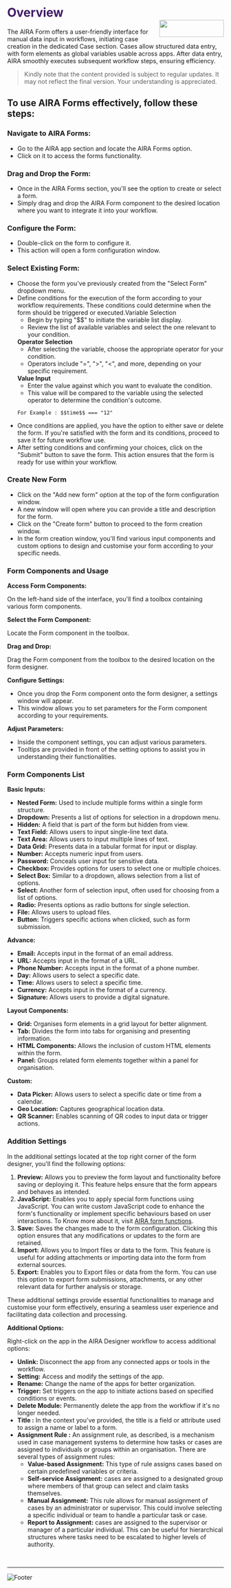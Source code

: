 <h1><span style="color: #411d66;">Overview                                                      <img align="right" width="150" height="40" src="https://github.com/airacommunity/AIRA-Installation/assets/153823636/2aee8e84-f308-4494-a715-afd9421b606e">
</span></h1>


The AIRA Form offers a user-friendly interface for manual data input in workflows, initiating case creation in the dedicated Case section. Cases allow structured data entry, with form elements as global variables usable across apps. After data entry, AIRA smoothly executes subsequent workflow steps, ensuring efficiency.
<blockquote class="is-warning">Kindly note that the content provided is subject to regular updates. It may not reflect the final version. Your understanding is appreciated.</blockquote>
<h2 id="to-use-aira-forms-effectively-follow-these-steps" class="toc-header">To use AIRA Forms effectively, follow these steps:</h2>
<h3 id="navigate-to-aira-forms" class="toc-header">Navigate to AIRA Forms:</h3>
<ul>
 	<li>Go to the AIRA app section and locate the AIRA Forms option.</li>
 	<li>Click on it to access the forms functionality.</li>
</ul>
<h3 id="drag-and-drop-the-form" class="toc-header">Drag and Drop the Form:</h3>
<ul>
 	<li>Once in the AIRA Forms section, you'll see the option to create or select a form.</li>
 	<li>Simply drag and drop the AIRA Form component to the desired location where you want to integrate it into your workflow.</li>
</ul>
<h3 id="configure-the-form" class="toc-header">Configure the Form:</h3>
<ul>
 	<li>Double-click on the form to configure it.</li>
 	<li>This action will open a form configuration window.</li>
</ul>
<h3 id="select-existing-form" class="toc-header">Select Existing Form:</h3>
<ul>
 	<li>Choose the form you've previously created from the "Select Form" dropdown menu.</li>
 	<li>Define conditions for the execution of the form according to your workflow requirements. These conditions could determine when the form should be triggered or executed.Variable Selection
<ul>
 	<li>Begin by typing "$$" to initiate the variable list display.</li>
 	<li>Review the list of available variables and select the one relevant to your condition.</li>
</ul>
<strong>Operator Selection</strong>
<ul>
 	<li>After selecting the variable, choose the appropriate operator for your condition.</li>
 	<li>Operators include "=", "&gt;", "&lt;", and more, depending on your specific requirement.</li>
</ul>
<strong>Value Input</strong>
<ul>
 	<li>Enter the value against which you want to evaluate the condition.</li>
 	<li>This value will be compared to the variable using the selected operator to determine the condition's outcome.</li>
</ul>
<div class="code-toolbar">
<pre class="prismjs line-numbers language-js"><code class="language- language-js">For Example : $$time$$ === "12"</code></pre>
</div></li>
 	<li>Once conditions are applied, you have the option to either save or delete the form. If you're satisfied with the form and its conditions, proceed to save it for future workflow use.</li>
 	<li>After setting conditions and confirming your choices, click on the "Submit" button to save the form. This action ensures that the form is ready for use within your workflow.</li>
</ul>
<h3 id="create-new-form" class="toc-header">Create New Form</h3>
<ul>
 	<li>Click on the "Add new form" option at the top of the form configuration window.</li>
 	<li>A new window will open where you can provide a title and description for the form.</li>
 	<li>Click on the "Create form" button to proceed to the form creation window.</li>
 	<li>In the form creation window, you'll find various input components and custom options to design and customise your form according to your specific needs.</li>
</ul>
<h3 id="form-components-and-usage" class="toc-header">Form Components and Usage</h3>
<strong>Access Form Components:</strong>

On the left-hand side of the interface, you'll find a toolbox containing various form components.

<strong>Select the Form Component:</strong>

Locate the Form component in the toolbox.

<strong>Drag and Drop:</strong>

Drag the Form component from the toolbox to the desired location on the form designer.

<strong>Configure Settings:</strong>
<ul>
 	<li>Once you drop the Form component onto the form designer, a settings window will appear.</li>
 	<li>This window allows you to set parameters for the Form component according to your requirements.</li>
</ul>
<strong>Adjust Parameters:</strong>
<ul>
 	<li>Inside the component settings, you can adjust various parameters.</li>
 	<li>Tooltips are provided in front of the setting options to assist you in understanding their functionalities.</li>
</ul>
<h3 id="form-components-list" class="toc-header">Form Components List</h3>
<strong>Basic Inputs:</strong>
<ul>
 	<li><strong>Nested Form:</strong> Used to include multiple forms within a single form structure.</li>
 	<li><strong>Dropdown:</strong> Presents a list of options for selection in a dropdown menu.</li>
 	<li><strong>Hidden:</strong> A field that is part of the form but hidden from view.</li>
 	<li><strong>Text Field:</strong> Allows users to input single-line text data.</li>
 	<li><strong>Text Area:</strong> Allows users to input multiple lines of text.</li>
 	<li><strong>Data Grid:</strong> Presents data in a tabular format for input or display.</li>
 	<li><strong>Number:</strong> Accepts numeric input from users.</li>
 	<li><strong>Password:</strong> Conceals user input for sensitive data.</li>
 	<li><strong>Checkbox:</strong> Provides options for users to select one or multiple choices.</li>
 	<li><strong>Select Box:</strong> Similar to a dropdown, allows selection from a list of options.</li>
 	<li><strong>Select:</strong> Another form of selection input, often used for choosing from a list of options.</li>
 	<li><strong>Radio:</strong> Presents options as radio buttons for single selection.</li>
 	<li><strong>File:</strong> Allows users to upload files.</li>
 	<li><strong>Button:</strong> Triggers specific actions when clicked, such as form submission.</li>
</ul>
<strong>Advance:</strong>
<ul>
 	<li><strong>Email:</strong> Accepts input in the format of an email address.</li>
 	<li><strong>URL:</strong> Accepts input in the format of a URL.</li>
 	<li><strong>Phone Number:</strong> Accepts input in the format of a phone number.</li>
 	<li><strong>Day:</strong> Allows users to select a specific date.</li>
 	<li><strong>Time:</strong> Allows users to select a specific time.</li>
 	<li><strong>Currency:</strong> Accepts input in the format of a currency.</li>
 	<li><strong>Signature:</strong> Allows users to provide a digital signature.</li>
</ul>
<strong>Layout Components:</strong>
<ul>
 	<li><strong>Grid:</strong> Organises form elements in a grid layout for better alignment.</li>
 	<li><strong>Tab:</strong> Divides the form into tabs for organising and presenting information.</li>
 	<li><strong>HTML Components:</strong> Allows the inclusion of custom HTML elements within the form.</li>
 	<li><strong>Panel:</strong> Groups related form elements together within a panel for organisation.</li>
</ul>
<strong>Custom:</strong>
<ul>
 	<li><strong>Data Picker:</strong> Allows users to select a specific date or time from a calendar.</li>
 	<li><strong>Geo Location:</strong> Captures geographical location data.</li>
 	<li><strong>QR Scanner:</strong> Enables scanning of QR codes to input data or trigger actions.</li>
</ul>
<h3 id="addition-settings" class="toc-header">Addition Settings</h3>
In the additional settings located at the top right corner of the form designer, you'll find the following options:
<ol>
 	<li><strong>Preview:</strong> Allows you to preview the form layout and functionality before saving or deploying it. This feature helps ensure that the form appears and behaves as intended.</li>
 	<li><strong>JavaScript:</strong> Enables you to apply special form functions using JavaScript. You can write custom JavaScript code to enhance the form's functionality or implement specific behaviours based on user interactions. To Know more about it, visit <a class="is-external-link" href="https://github.com/airacommunity/AIRA-Functions-Document/blob/main/1.%20Form%20Functions.md">AIRA form functions</a>.</li>
 	<li><strong>Save:</strong> Saves the changes made to the form configuration. Clicking this option ensures that any modifications or updates to the form are retained.</li>
 	<li><strong>Import:</strong> Allows you to Import files or data to the form. This feature is useful for adding attachments or importing data into the form from external sources.</li>
 	<li><strong>Export:</strong> Enables you to Export files or data from the form. You can use this option to export form submissions, attachments, or any other relevant data for further analysis or storage.</li>
</ol>
These additional settings provide essential functionalities to manage and customise your form effectively, ensuring a seamless user experience and facilitating data collection and processing.

<strong>Additional Options:</strong>

Right-click on the app in the AIRA Designer workflow to access additional options:
<ul>
 	<li><strong>Unlink:</strong> Disconnect the app from any connected apps or tools in the workflow.</li>
 	<li><strong>Setting:</strong> Access and modify the settings of the app.</li>
 	<li><strong>Rename:</strong> Change the name of the apps for better organization.</li>
 	<li><strong>Trigger:</strong> Set triggers on the app to initiate actions based on specified conditions or events.</li>
 	<li><strong>Delete Module:</strong> Permanently delete the app from the workflow if it's no longer needed.</li>
 	<li><strong>Title :</strong> In the context you've provided, the title is a field or attribute used to assign a name or label to a form.</li>
 	<li><strong>Assignment Rule :</strong> An assignment rule, as described, is a mechanism used in case management systems to determine how tasks or cases are assigned to individuals or groups within an organisation. There are several types of assignment rules:
<ul>
 	<li><strong>Value-based Assignment:</strong> This type of rule assigns cases based on certain predefined variables or criteria.</li>
 	<li><strong>Self-service Assignment:</strong> cases are assigned to a designated group where members of that group can select and claim tasks themselves.</li>
 	<li><strong>Manual Assignment:</strong> This rule allows for manual assignment of cases by an administrator or supervisor. This could involve selecting a specific individual or team to handle a particular task or case.</li>
 	<li><strong>Report to Assignment:</strong> cases are assigned to the supervisor or manager of a particular individual. This can be useful for hierarchical structures where tasks need to be escalated to higher levels of authority.</li>
</ul>
</li>
</ul>
&nbsp;

----
![Footer](https://github.com/airacommunity/AIRA-Installation/assets/153823636/f78c5168-fae6-4a12-a01d-8e98fe7d7ae2)
